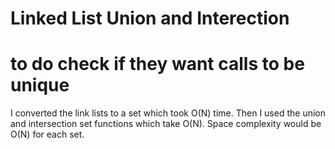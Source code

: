 # Linked List Union and Interection

# to do check if they want calls to be unique

I converted the link lists to a set which took O(N) time. Then I used the union and intersection set functions which take O(N).
Space complexity would be O(N) for each set. 
